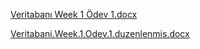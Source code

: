 [Veritabanı Week 1 Ödev 1.docx](https://github.com/user-attachments/files/19044122/Veritabani.Week.1.Odev.1.docx)


[Veritabani.Week.1.Odev.1.duzenlenmis.docx](https://github.com/user-attachments/files/19048632/Veritabani.Week.1.Odev.1.duzenlenmis.docx)
